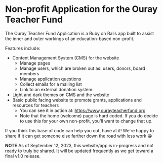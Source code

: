 # Non-profit Application for the Ouray Teacher Fund

The Ouray Teacher Fund Application is a Ruby on Rails app built to assist the inner and outer workings of an education-based non-profit. 

Features include:
* Content Management System (CMS) for the website
  * Manage pages
  * Manage users, which are broken out as: users, donors, board members
  * Manage application questions
  * Collect emails for a mailing list
  * Link to an external donation system 
* Light and dark themes on CMS and the website
* Basic public facing website to promote grants, applications and resources for teachers
  * You can see it in action at: [https://www,ourayteacherfund.org](https://www,ourayteacherfund.org) 
  * Note that the home (welcome) page is hard coded. If you do decide to use this for your own non-profit, you'll want to change that up. 

If you think this base of code can help you out, have at it! We're happy to share if it can get someone else farther down the road with less work 😁

**NOTE** As of September 12, 2023, this website/app is in-progress and not ready to truly be shared. It will be updated frequently as we get toward a final v1.0 release. 
